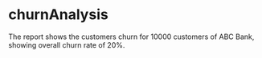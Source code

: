 # churnAnalysis
The report shows the customers churn for 10000 customers of ABC Bank, showing overall churn rate of 20%. 
